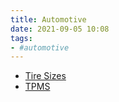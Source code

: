```yaml
---
title: Automotive
date: 2021-09-05 10:08
tags:
- #automotive
---
```


* [Tire Sizes](2021-06-02--12-55-21Z--tire_sizes)
* [TPMS](20211026123923-tpms.md)
